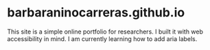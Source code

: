 # barbaraninocarreras.github.io
This site is a simple online portfolio for researchers. I built it with web accessibility in mind. I am currently learning how to add aria labels.

